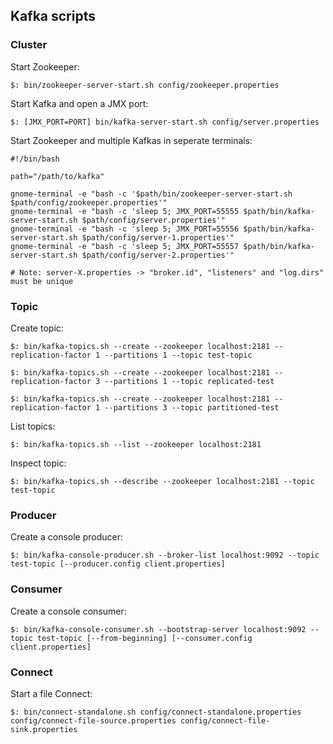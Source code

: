 ## Kafka scripts

### Cluster

Start Zookeeper:  
```
$: bin/zookeeper-server-start.sh config/zookeeper.properties
```

Start Kafka and open a JMX port:  
```
$: [JMX_PORT=PORT] bin/kafka-server-start.sh config/server.properties
```

Start Zookeeper and multiple Kafkas in seperate terminals:
```
#!/bin/bash

path="/path/to/kafka"

gnome-terminal -e "bash -c '$path/bin/zookeeper-server-start.sh $path/config/zookeeper.properties'"
gnome-terminal -e "bash -c 'sleep 5; JMX_PORT=55555 $path/bin/kafka-server-start.sh $path/config/server.properties'"
gnome-terminal -e "bash -c 'sleep 5; JMX_PORT=55556 $path/bin/kafka-server-start.sh $path/config/server-1.properties'"
gnome-terminal -e "bash -c 'sleep 5; JMX_PORT=55557 $path/bin/kafka-server-start.sh $path/config/server-2.properties'"

# Note: server-X.properties -> "broker.id", "listeners" and "log.dirs" must be unique
```

### Topic

Create topic:  
```
$: bin/kafka-topics.sh --create --zookeeper localhost:2181 --replication-factor 1 --partitions 1 --topic test-topic

$: bin/kafka-topics.sh --create --zookeeper localhost:2181 --replication-factor 3 --partitions 1 --topic replicated-test

$: bin/kafka-topics.sh --create --zookeeper localhost:2181 --replication-factor 1 --partitions 3 --topic partitioned-test
```

List topics:  
```
$: bin/kafka-topics.sh --list --zookeeper localhost:2181
```

Inspect topic:  
```
$: bin/kafka-topics.sh --describe --zookeeper localhost:2181 --topic test-topic
```

### Producer

Create a console producer:  
```
$: bin/kafka-console-producer.sh --broker-list localhost:9092 --topic test-topic [--producer.config client.properties]
```

### Consumer

Create a console consumer:  
```
$: bin/kafka-console-consumer.sh --bootstrap-server localhost:9092 --topic test-topic [--from-beginning] [--consumer.config client.properties]
```

### Connect

Start a file Connect:  
```
$: bin/connect-standalone.sh config/connect-standalone.properties config/connect-file-source.properties config/connect-file-sink.properties
```
